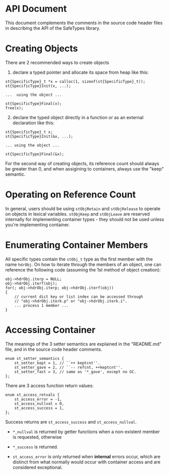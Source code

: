 API Document
============

This document complements the comments in the source code header files in
describing the API of the SafeTypes library.

Creating Objects
================

There are 2 recommended ways to create objects

1. declare a typed pointer and allocate its space from heap like this:

```
st{SpecificType}_t *x = calloc(1, sizeof(st{SpecificType}_t));
st{SpecificType}Init(x, ...);

...  using the object ...

st{SpecificType}Final(x);
free(x);
```

2. declare the typed object directly in a function or as
   an external declaration like this:

```
st{SpecificType}_t x;
st{SpecificType}Init(&x, ...);

... using the object ...

st{SpecificType}Final(&x);
```

For the second way of creating objects, its reference count should
always be greater than 0, and when assigining to containers, always
use the "keep" semantic.

Operating on Reference Count
============================

In general, users should be using `stObjRetain` and `stObjRelease` to
operate on objects in lexical variables. `stObjKeep` and `stObjLeave` are
reserved internally for implementing container types - they should not be
used unless you're implementing container.

Enumerating Container Members
=============================

All specific types contain the `stObj_t` type as the first member with
the name `hdrObj`. On how to iterate through the members of an object, 
one can reference the following code (assuming the 1st method of 
object creation):

```
obj->hdrObj.iterp = NULL;
obj->hdrObj.iterf(obj);
for(; obj->hdrObj.iterp; obj->hdrObj.iterf(obj))
{
    // current dict key or list index can be accessed through
    // "obj->hdrObj.iterk.p" or "obj->hdrObj.iterk.i".
    ... process 1 member ...
}
```

Accessing Container
===================

The meanings of the 3 setter semantics are explained in the "README.md" file,
and in the source code header comments.

```
enum st_setter_semantics {
    st_setter_kept = 1, // ``++ keptcnt''.
    st_setter_gave = 2, // ``-- refcnt, ++keptcnt''.
    st_setter_fast = 3, // same as '*_gave', except no GC.
};
```

There are 3 access function return values:

```
enum st_access_retvals {
    st_access_error = -1,
    st_access_nullval = 0,
    st_access_success = 1,
};
```

Success returns are `st_access_success` and `st_access_nullval`.

- `*_nullval` is returned by getter functions when a non-existent
  member is requested, otherwise
  
- `*_success` is returned.

- `st_access_error` is only returned when **internal** errors occur, 
  which are distinct from what normally would occur with container
  access and are considered exceptional.

